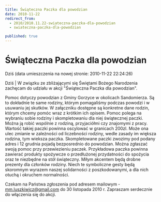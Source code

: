 ```yaml
---
title: Świąteczna Paczka dla powodzian
date: 2010-11-22
redirect_from: 
  - 2010/2010.11.22-swiateczna-paczka-dla-powodzian
  - swiateczna-paczka-dla-powodzian

published: true
---
```




# Świąteczna Paczka dla powodzian

<time>Dziś (data umieszczenia na nowej stronie: 2010-11-22 22:24:26)</time>

Dziś | 
W związku ze zbliżającymi się Świętami Bożego Narodzenia zachęcam do udziału w akcji "Świąteczna Paczka dla powodzian".

Pomoc dotyczy powodzian z Gminy Gorzyce w okolicach Sandomierza. Są to dokładnie te same rodziny, którym pomagaliśmy podczas powodzi i w usuwaniu jej skutków.
W załączniku dostępne są konkretne dane rodzin, którym chcemy pomóc wraz z krótkim ich opisem. Pomoc polega na wybraniu sobie rodziny i skompletowaniu dla niej świątecznej paczki. Można ją robić wspólnie z rodziną, przyjaciółmi czy znajomymi z pracy.
Wartość takiej paczki powinna oscylować w granicach 200zl. Może ona ulec zmianie w zależności od liczebności rodziny, wedle zasady im większa rodzina, tym wieksza paczka. 
Skompletowane paczki zwozimy pod podany adres i 12 grudnia pojadą bezposrednio do powodzian. Można zgłaszać swoją pomoc przy przewiezieniu paczek.
Przykładowa paczka powinna zawierać produkty spożywcze o przedłużonej przydatności do spożycia oraz te niezbędne na stół świąteczny. Miłym akcentem będą drobne prezenty dla członków rodziny. Niech te symboliczne gesty będą skoromnym wyrazem naszej solidarności z poszkodowanymi, a dla nich otuchą i okruchem normalności.

Czekam na Państwa zgłoszenia pod adresem mailowym -[ mm.luszkiwicz@gmail.com](http://poczta.solideo.pl/horde3/imp/message.php?mailbox=INBOX&index=12180#) do 30 listopada 2010 r.
Zapraszam serdecznie do włączenia się do akcji.

         

<!--{{json:{"created_date":"2010-11-22 22:24:26","publish_down":"0000-00-00 00:00:00","id":"994"}}}-->